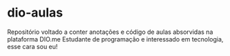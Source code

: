 # dio-aulas
Repositório voltado a conter anotações e código de aulas absorvidas na plataforma DIO.me
Estudante de programação e interessado em tecnologia, esse cara sou eu!

